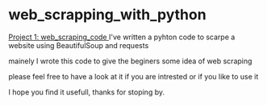 # web_scrapping_with_python


[Project 1: web_scraping_code ](main.py)
I've written a pyhton code to scarpe a website using BeautifulSoup and requests 

mainely I wrote this code to give the beginers some idea of web scraping 

please feel free to have a look at it if you are intrested or if you like to use it

I hope you find it usefull,
thanks for stoping by.
